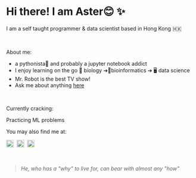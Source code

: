 
# Hi there! I am Aster😊 ✨
 
I am a self taught programmer & data scientist based in Hong Kong 🇭🇰

<br>

About me: 
* a pythonista🐍 and probably a jupyter notebook addict
* I enjoy learning on the go 🔬 biology ➔🧬bioinformatics ➔ 🖥️ data science
* Mr. Robot is the best TV show! 
* Ask me about anything <a href="https://github.com/aster-fung/aster-fung/issues">here</a>

<br>

Currently cracking: 

Practicing ML problems 



You may also find me at: 

<a href="https://www.linkedin.com/in/aster-fung-658a53205"><img src="https://cdn2.iconfinder.com/data/icons/social-media-2285/512/1_Linkedin_unofficial_colored_svg-512.png" alt="linkedin" style="width:20px;height:20px;"></a>&nbsp;
<img src="https://cdn4.iconfinder.com/data/icons/logos-and-brands/512/189_Kaggle_logo_logos-512.png" alt="kaggle" style="width:20px;height:20px;"></a> &nbsp;<a href="https://www.researchgate.net/profile/Aster-Hei-Yiu-Fung"><img src="https://upload.wikimedia.org/wikipedia/commons/thumb/5/5e/ResearchGate_icon_SVG.svg/1200px-ResearchGate_icon_SVG.svg.png" alt="researchgate" style="width:20px;height:20px;"></a>

<!-- >[![Top Langs](https://github-readme-stats.vercel.app/api/top-langs/?username=aster-fung&layout=compact)](https://github.com/aster-fung/github-readme-stats) -->
<br>

> *He, who has a "why" to live for, can bear with almost any "how"*


